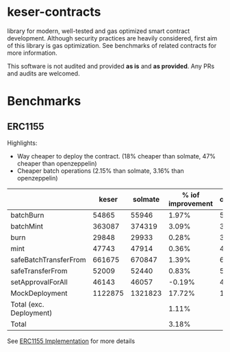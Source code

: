 # keser-contracts

library for modern, well-tested and gas optimized smart contract development. Although security practices are heavily considered, first aim of this library is gas optimization. See benchmarks of related contracts for more information.

This software is not audited and provided **as is** and **as provided**. Any PRs and audits are welcomed.



# Benchmarks

## ERC1155
Highlights:
- Way cheaper to deploy the contract. (18% cheaper than solmate, 47% cheaper than openzeppelin)
- Cheaper batch operations (2.15% than solmate, 3.16% than openzeppelin)

|                         | keser   | solmate | % iof improvement | openzeppelin | % of improvement |
| ----------------------- | ------- | ------- | ----------------- | ------------ | ---------------- |
| batchBurn               | 54865   | 55946   | 1.97%             | 56889        | 3.69%            |
| batchMint               | 363087  | 374319  | 3.09%             | 378173       | 4.15%            |
| burn                    | 29848   | 29933   | 0.28%             | 30548        | 2.35%            |
| mint                    | 47743   | 47914   | 0.36%             | 48418        | 1.41%            |
| safeBatchTransferFrom   | 661675  | 670847  | 1.39%             | 672577       | 1.65%            |
| safeTransferFrom        | 52009   | 52440   | 0.83%             | 53020        | 1.94%            |
| setApprovalForAll       | 46143   | 46057   | \-0.19%           | 46158        | 0.03%            |
| MockDeployment          | 1122875 | 1321823 | 17.72%            | 1646238      | 46.61%           |
| Total (exc. Deployment) |         |         | 1.11%             |              | 2.18%            |
| Total                   |         |         | 3.18%             |              | 7.73%            |

See [ERC1155 Implementation](./contracts/token/ERC1155) for more details

